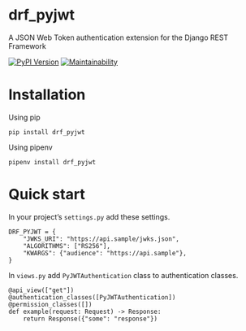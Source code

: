 # drf_pyjwt
A JSON Web Token authentication extension for the Django REST Framework

[![PyPI Version][pypi-image]][pypi-url]
[![Maintainability](https://api.codeclimate.com/v1/badges/a99a88d28ad37a79dbf6/maintainability)](https://codeclimate.com/github/vskrachkov/drf_pyjwt/maintainability)

[pypi-image]: https://img.shields.io/pypi/v/drf_pyjwt
[pypi-url]: https://pypi.org/project/drf_pyjwt/


# Installation

Using pip

`pip install drf_pyjwt`

Using pipenv

`pipenv install drf_pyjwt`

# Quick start
In your project’s `settings.py` add these settings.

```
DRF_PYJWT = {
    "JWKS_URI": "https://api.sample/jwks.json",
    "ALGORITHMS": ["RS256"],
    "KWARGS": {"audience": "https://api.sample"},
}
```

In `views.py` add `PyJWTAuthentication` class to authentication classes.

``` 
@api_view(["get"])
@authentication_classes([PyJWTAuthentication])
@permission_classes([])
def example(request: Request) -> Response:
    return Response({"some": "response"})
```